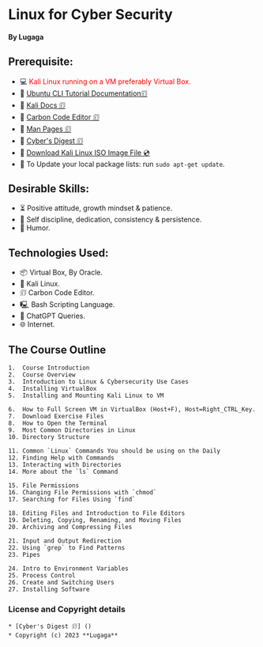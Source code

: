 # Linux for Cyber Security

#### By **Lugaga**

## Prerequisite:
   * 💻 <font color="red">Kali Linux running on a VM preferably Virtual Box.</font>
   * 🔗 [Ubuntu CLI Tutorial Documentation🗊](https://ubuntu.com/tutorials/command-line-for-beginners)
   * 🔗 [Kali Docs 🗊](https://www.kali.org/docs/)
   * 🔗 [Carbon Code Editor 🗊](https://carbon.now.sh/)
   * 🔗 [Man Pages 🗊](https://www.kernel.org/doc/man-pages/)
   * 🔗 [Cyber's Digest 🗊](https://www.cybersdigest.com/)
   * 🔗 [Download Kali Linux ISO Image File 💿](https://www.kali.org/get-kali/)
   * 🔼 To Update your local package lists: run `sudo apt-get update`.

   
## Desirable Skills:
   * ⏳ Positive attitude, growth mindset & patience.
   * 🦾 Self discipline, dedication, consistency & persistence.
   * 🤪 Humor.
   
   
## Technologies Used:
   * 📦 Virtual Box, By Oracle.
   * 🐉 Kali Linux.
   * 🗊  Carbon Code Editor.
   * 🖳  Bash Scripting Language.
   * 🤖 ChatGPT Queries.
   * 🌐 Internet.
   
   
## The Course Outline

    1.	Course Introduction
    2.	Course Overview
    3.	Introduction to Linux & Cybersecurity Use Cases
    4.	Installing VirtualBox
    5.	Installing and Mounting Kali Linux to VM

    6.	How to Full Screen VM in VirtualBox (Host+F), Host=Right_CTRL_Key.
    7.	Download Exercise Files
    8.	How to Open the Terminal
    9.	Most Common Directories in Linux
    10.	Directory Structure

    11.	Common `Linux` Commands You should be using on the Daily
    12.	Finding Help with Commands
    13.	Interacting with Directories
    14.	More about the `ls` Command

    15.	File Permissions
    16.	Changing File Permissions with `chmod`
    17.	Searching for Files Using `find`

    18.	Editing Files and Introduction to File Editors
    19.	Deleting, Copying, Renaming, and Moving Files
    20.	Archiving and Compressing Files

    21.	Input and Output Redirection
    22.	Using `grep` to Find Patterns
    23.	Pipes

    24.	Intro to Environment Variables
    25.	Process Control
    26.	Create and Switching Users
    27.	Installing Software

### License and Copyright details

    * [Cyber's Digest 🗊] ()
    * Copyright (c) 2023 **Lugaga**
    
